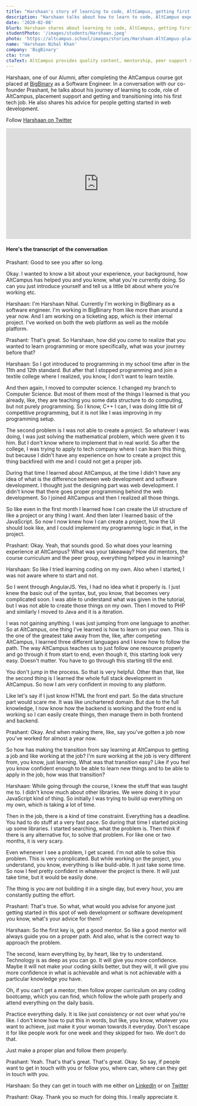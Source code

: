 ```yaml
---
title: "Harshaan's story of learning to code, AltCampus, getting first job and advice for newbies."
description: "Harshaan talks about how to learn to code, AltCampus experience, placement support, getting first job and advice for newbie programmers."
date: '2020-02-08'
blurb: Harshaan shares about learning to code, AltCampus, getting first job and advice for newbies.
studentPhoto: '/images/students/Harshaan.jpeg'
photo: 'https://altcampus.school/images/stories/Harshaan-AltCampus-placement-bootcamp.png'
name: 'Harshaan Nihal Khan'
company: 'BigBinary'
cta: true
ctaText: AltCampus provides quality content, mentorship, peer support system, and placement support to help you land a job like Harshaan 😊
---
```


Harshaan, one of our Alumni, after completing the AltCampus course got placed at <a href="https://bigbinary.com" target="_blank">BigBinary</a> as a Software Engineer. In a conversation with our co-founder Prashant, he talks about his journey of learning to code, role of AltCampus, placement support and getting and transitioning into his first tech job. He also shares his advice for people getting started in web development.

Follow [Harshaan on Twitter](https://twitter.com/klassynihal)

<div style="padding-bottom: 60%; position: relative">
  <iframe title="AltCampus Placement - Harshaan" aria-hidden="true" width="100%" style="position:absolute" height="100%" src="https://www.youtube.com/embed/PHWNI-cDAt4" frameborder="0" allow="accelerometer; autoplay; clipboard-write; encrypted-media; gyroscope; picture-in-picture" allowfullscreen></iframe>
</div>

#### Here's the transcript of the conversation

<div class="transcript">
<span class="mentor">Prashant:</span> Good to see you after so long. 

Okay. I wanted to know a bit about your experience, your background, how AltCampus has helped you and you know, what you're currently doing. So can you just introduce yourself and tell us a little bit about where you're working etc.

<span class="student">Harshaan:</span> I'm Harshaan Nihal. Currently I'm working in BigBinary as a software engineer. I'm working in BigBinary from like more than around a year now. And I am working on a ticketing app, which is their internal project. I've worked on both the web platform as well as the mobile platform.

<span class="mentor">Prashant:</span> That's great. So Harshaan, how did you come to realize that you wanted to learn programming or more specifically, what was your journey before that?

<span class="student">Harshaan:</span> So I got introduced to programming in my school time after in the 11th and 12th standard. But after that I stopped programming and join a textile college where I realized, you know, I don't want to learn textile.

And then again, I moved to computer science. I changed my branch to Computer Science. But most of them most of the things I learned is that you already, like, they are teaching you some data structure to do computing, but not purely programming. So I know, C++ I can, I was doing little bit of competitive programming, but it is not like I was improving in my programming setup.

The second problem is I was not able to create a project. So whatever I was doing, I was just solving the mathematical problem, which were given it to him. But I don't know where to implement that in real world. So after the college, I was trying to apply to tech company where I can learn this thing, but because I didn't have any experience on how to create a project this thing backfired with me and I could not get a proper job.

During that time I learned about AltCampus, at the time I didn't have any idea of what is the difference between web development and software development. I thought just the designing part was web development. I didn't know that there goes proper programming behind the web development. So I joined AltCampus and then I realized all those things.

So like even in the first month I learned how I can create the UI structure of like a project or any thing I want. And then later I learned basic of the JavaScript. So now I now knew how I can create a project, how the UI should look like, and I could implement my programmng logic in that, in the project.

<span class="mentor">Prashant:</span> Okay. Yeah, that sounds good. So what does your learning experience at AltCampus? What was your takeaway? How did mentors, the course curriculum and the peer group, everything helped you in learning? 

<span class="student">Harshaan:</span> So like I tried learning coding on my own. Also when I started, I was not aware where to start and not.

So I went through AngularJS. Yes, I had no idea what it properly is. I just knew the basic out of the syntax, but, you know, that becomes very complicated soon. I was able to understand what was given in the tutorial, but I was not able to create those things on my own. Then I moved to PHP and similarly I moved to Java and it is a iteration.

I was not gaining anything. I was just jumping from one language to another. So at AltCampus, one thing I've learned is how to learn on your own. This is the one of the greatest take away from the, like, after competing AltCampus, I learned three different languages and I know how to follow the path. The way AltCampus teaches us to just follow one resource properly and go through it from start to end, even though it, this starting look very easy. Doesn't matter. You have to go through this starting till the end. 

You don't jump in the process. So that is very helpful. Other than that, like the second thing is I learned the whole full stack development in AltCampus. So now I am very confident in moving to any platform. 

Like let's say if I just know HTML the front end part. So the data structure part would scare me. It was like unchartered domain. But due to the full knowledge, I now know how the backend is working and the front end is working so I can easily create things, then manage them in both frontend and backend. 

<span class="mentor">Prashant:</span> Okay. And when making there, like, say you've gotten a job now you've worked for almost a year now.

So how has making the transition from say learning at AltCampus to getting a job and like working at the job? I'm sure working at the job is very different from, you know, just learning. What was that transition easy? Like if you feel you know confident enough to be able to learn new things and to be able to apply in the job, how was that transition?


<span class="student">Harshaan:</span> While going through the course, I knew the stuff that was taught me to. I didn't know much about other libraries. We were doing it in your JavaScript kind of thing. So initially I was trying to build up everything on my own, which is taking a lot of time.

Then in the job, there is a kind of time constraint. Everything has a deadline. You had to do stuff at a very fast pace. So during that time I started picking up some libraries. I started searching, what the problem is. Then think if there is any alternative for, to solve that problem. For like one or two months, it is very scary.

Even whenever I see a problem, I get scared. I'm not able to solve this problem. This is very complicated. But while working on the project, you understand, you know, everything is like build-able. It just take some time. So now I feel pretty confident in whatever the project is there. It will just take time, but it would be easily done.

The thing is you are not building it in a single day, but every hour, you are constantly putting the effort. 

<span class="mentor">Prashant:</span> That's true. So what, what would you advise for anyone just getting started in this spot of web development or software development you know, what's your advice for them?

<span class="student">Harshaan:</span> So the first key is, get a good mentor. So like a good mentor will always guide you on a proper path. And also, what is the correct way to approach the problem. 

The second, learn everything by, by heart, like try to understand. Technology is as deep as you can go. It will give you more confidence. Maybe it will not make your coding skills better, but they will, it will give you more confidence in what is achievable and what is not achievable with a particular knowledge you have. 

Oh, if you can't get a mentor, then follow proper curriculum on any coding bootcamp, which you can find, which follow the whole path properly and attend everything on the daily basis.

Practice everything daily. It is like just consistency or not over what you're like. I don't know how to put this in words, but like, you know, whatever you want to achieve, just make it your woman towards it everyday. Don't escape it for like people work for one week and they skipped for two. We don't do that.

Just make a proper plan and follow them properly.

<span class="mentor">Prashant:</span> Yeah. That's that's great. That's great. Okay. So say, if people want to get in touch with you or follow you, where can, where can they get in touch with you.

<span class="student">Harshaan:</span> So they can get in touch with me either on [LinkedIn](https://www.linkedin.com/in/hnihal) or on [Twitter](https://twitter.com/klassynihal)

<span class="mentor">Prashant:</span> Okay. Thank you so much for doing this. I really appreciate it.

</div>